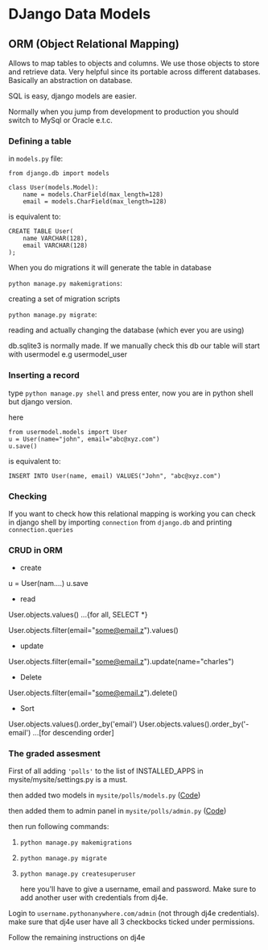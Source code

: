 # DJango Data Models

## ORM (Object Relational Mapping)
Allows to map tables to objects and columns. We use those objects to store and retrieve data. Very helpful since its portable across different databases. Basically an abstraction on database.

SQL is easy, django models are easier.

Normally when you jump from development to production you should switch to MySql or Oracle e.t.c.

### Defining a table 

in `models.py` file:
```
from django.db import models

class User(models.Model):
    name = models.CharField(max_length=128)
    email = models.CharField(max_length=128)
```
is equivalent to:
```
CREATE TABLE User(
    name VARCHAR(128),
    email VARCHAR(128)
);
```

When you do migrations it will generate the table in database

`python manage.py makemigrations`:

creating a set of migration scripts

`python manage.py migrate`:

reading and actually changing the database (which ever you are using)

db.sqlite3 is normally made. If we manually check this db our table will start with usermodel e.g usermodel_user

### Inserting a record 
type `python manage.py shell` and press enter, now you are in python shell but django version.

here
```
from usermodel.models import User
u = User(name="john", email="abc@xyz.com")
u.save()
```
is equivalent to:
```
INSERT INTO User(name, email) VALUES("John", "abc@xyz.com")
```
### Checking
If you want to check how this relational mapping is working you can check in django shell by importing `connection` from `django.db` and printing `connection.queries`    

### CRUD in ORM

- create

u = User(nam....)
u.save

- read

User.objects.values() ...{for all, SELECT *}

User.objects.filter(email="some@email.z").values()

- update

User.objects.filter(email="some@email.z").update(name="charles")

- Delete

User.objects.filter(email="some@email.z").delete()

- Sort

User.objects.values().order_by('email')
User.objects.values().order_by('-email') ...[for descending order]

### The graded assesment

First of all adding `'polls'` to the list of INSTALLED_APPS in mysite/mysite/settings.py is a must.

then added two models in `mysite/polls/models.py` ([Code](../codes/polls.models.v1.py))

then added them to admin panel in `mysite/polls/admin.py` ([Code](../codes/polls.admin.v1.py))

then run following commands:

1. `python manage.py makemigrations`
2. `python manage.py migrate`
3. `python manage.py createsuperuser`
    
    here you'll have to give a username, email and password. Make sure to add another user with credentials from dj4e.

Login to `username.pythonanywhere.com/admin` (not through dj4e credentials). make sure that dj4e user have all 3 checkbocks ticked under permissions.

Follow the remaining instructions on dj4e